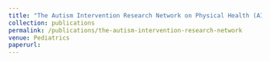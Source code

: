 ```yaml
---
title: "The Autism Intervention Research Network on Physical Health (AIR-P) Charter"
collection: publications
permalink: /publications/the-autism-intervention-research-network
venue: Pediatrics
paperurl: 
---
```

